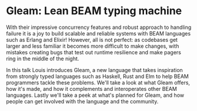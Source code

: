 # Gleam: Lean BEAM typing machine

With their impressive concurrency features and robust approach to handling
failure it is a joy to build scalable and reliable systems with BEAM languages
such as Erlang and Elixir! However, all is not perfect: as codebases get
larger and less familiar it becomes more difficult to make changes, with
mistakes creating bugs that test out runtime resilience and make pagers ring
in the middle of the night.

In this talk Louis introduces Gleam, a new language that takes inspiration
from strongly typed languages such as Haskell, Rust and Elm to help BEAM
programmers tackle these problems. We'll take a look at what Gleam offers, how
it's made, and how it complements and interoperates other BEAM languages.
Lastly we'll take a peek at what's planned for Gleam, and how people can get
involved with the language and the community.
